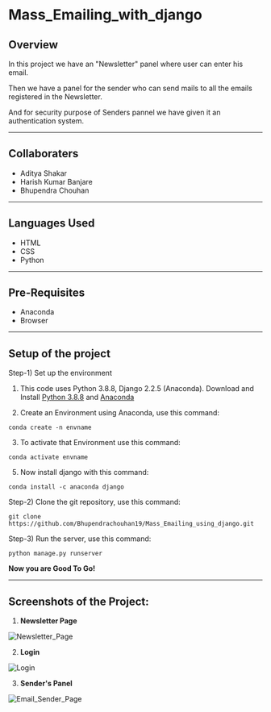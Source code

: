 # Mass_Emailing_with_django

## Overview

In this project we have an "Newsletter" panel where user can enter his email.

Then we have a panel for the sender who can send mails to all the emails registered in the Newsletter.  
 
And for security purpose of Senders pannel we have given it an authentication system.
 
 ---
## Collaboraters
- Aditya Shakar
- Harish Kumar Banjare
- Bhupendra Chouhan
 ---

## Languages Used
- HTML
- CSS
- Python
 
 ---
 
## Pre-Requisites

- Anaconda 
- Browser

 ---

## Setup of the project

Step-1) Set up the environment

1. This code uses Python 3.8.8, Django 2.2.5 (Anaconda).
Download and Install [Python 3.8.8](https://www.python.org/downloads/release/python-388/) and [Anaconda](https://www.anaconda.com/products/individual#Downloads)

2. Create an Environment using Anaconda, use this command:
```
conda create -n envname
```

3. To activate that Environment use this command:
```
conda activate envname
```

5) Now install django with this command:
```
conda install -c anaconda django 
```

Step-2) Clone the git repository, use this command:
```
git clone https://github.com/Bhupendrachouhan19/Mass_Emailing_using_django.git
```

Step-3) Run the server, use this command:
```
python manage.py runserver
```

**Now you are Good To Go!**

---

## Screenshots of the Project:

1) **Newsletter Page**

![Newsletter_Page](https://i.imgur.com/Dt7sLn5.png)

2) **Login**

![Login](https://i.imgur.com/xPPCeIY.png)

3) **Sender's Panel**

![Email_Sender_Page](https://i.imgur.com/kE6hjwF.png)


  
 

    
    


